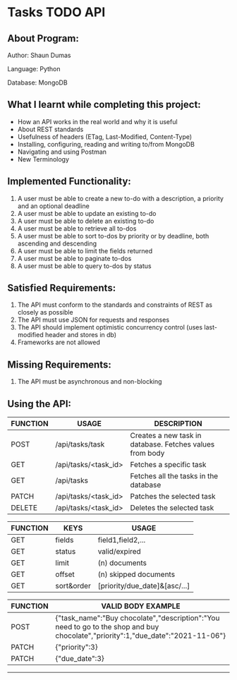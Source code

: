 # Tasks TODO API

## About Program:

Author: Shaun Dumas

Language: Python

Database: MongoDB

## What I learnt while completing this project:
- How an API works in the real world and why it is useful
- About REST standards
- Usefulness of headers (ETag, Last-Modified, Content-Type)
- Installing, configuring, reading and writing to/from MongoDB
- Navigating and using Postman
- New Terminology

## Implemented Functionality:
1. A user must be able to create a new to-do with a description, a priority and an optional deadline
2. A user must be able to update an existing to-do
3. A user must be able to delete an existing to-do
4. A user must be able to retrieve all to-dos
5. A user must be able to sort to-dos by priority or by deadline, both ascending and descending
6. A user must be able to limit the fields returned
7. A user must be able to paginate to-dos
8. A user must be able to query to-dos by status

## Satisfied Requirements:
1. The API must conform to the standards and constraints of REST as closely as possible
2. The API must use JSON for requests and responses
3. The API should implement optimistic concurrency control (uses last-modified header and stores in db)
4. Frameworks are not allowed

## Missing Requirements:
1. The API must be asynchronous and non-blocking

## Using the API:
| FUNCTION | USAGE | DESCRIPTION |
|----------|-------|-------------|
|POST|/api/tasks/task|Creates a new task in database. Fetches values from body|
|GET|/api/tasks/<task_id>|Fetches a specific task|
|GET|/api/tasks|Fetches all the tasks in the database|
|PATCH|/api/tasks/<task_id>|Patches the selected task|
|DELETE|/api/tasks/<task_id>|Deletes the selected task|

|FUNCTION|KEYS|USAGE|
|--------|----|------|
|GET|fields|field1,field2,...|
|GET|status|valid/expired|
|GET|limit|(n) documents|
|GET|offset|(n) skipped documents|
|GET|sort&order|[priority/due_date]&[asc/...]|

|FUNCTION|VALID BODY EXAMPLE|
|--------|------------------|
|POST|{"task_name":"Buy chocolate","description":"You need to go to the shop and buy chocolate","priority":1,"due_date":"2021-11-06"}|
|PATCH|{"priority":3}|
|PATCH|{"due_date":3}|

[^1]: POST - due_date optional, format: YYYY-MM-DD

[^1]: PATCH - due_date format: YYYY-MM-DD

---